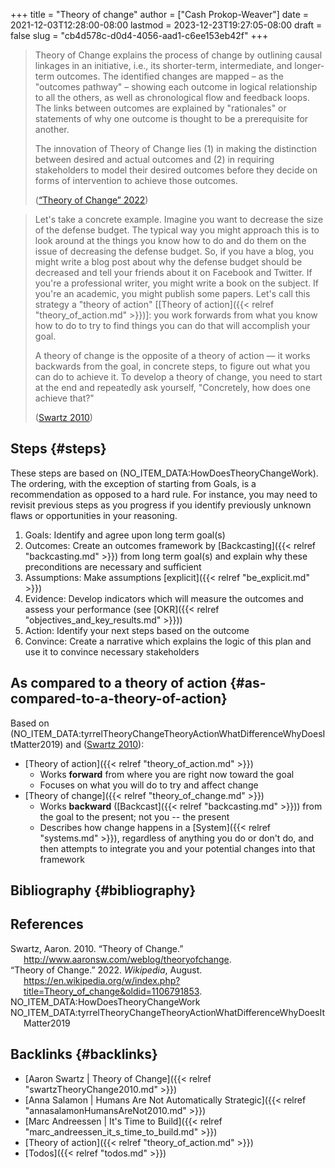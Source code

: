 +++
title = "Theory of change"
author = ["Cash Prokop-Weaver"]
date = 2021-12-03T12:28:00-08:00
lastmod = 2023-12-23T19:27:05-08:00
draft = false
slug = "cb4d578c-d0d4-4056-aad1-c6ee153eb42f"
+++

> Theory of Change explains the process of change by outlining causal linkages in an initiative, i.e., its shorter-term, intermediate, and longer-term outcomes. The identified changes are mapped – as the "outcomes pathway" – showing each outcome in logical relationship to all the others, as well as chronological flow and feedback loops. The links between outcomes are explained by "rationales" or statements of why one outcome is thought to be a prerequisite for another.
>
> The innovation of Theory of Change lies (1) in making the distinction between desired and actual outcomes and (2) in requiring stakeholders to model their desired outcomes before they decide on forms of intervention to achieve those outcomes.
>
> (<a href="#citeproc_bib_item_2">“Theory of Change” 2022</a>)

<!--quoteend-->

> Let's take a concrete example. Imagine you want to decrease the size of the defense budget. The typical way you might approach this is to look around at the things you know how to do and do them on the issue of decreasing the defense budget. So, if you have a blog, you might write a blog post about why the defense budget should be decreased and tell your friends about it on Facebook and Twitter. If you're a professional writer, you might write a book on the subject. If you're an academic, you might publish some papers. Let's call this strategy a "theory of action" [[Theory of action]({{< relref "theory_of_action.md" >}})]: you work forwards from what you know how to do to try to find things you can do that will accomplish your goal.
>
> A theory of change is the opposite of a theory of action — it works backwards from the goal, in concrete steps, to figure out what you can do to achieve it. To develop a theory of change, you need to start at the end and repeatedly ask yourself, "Concretely, how does one achieve that?"
>
> (<a href="#citeproc_bib_item_1">Swartz 2010</a>)


## Steps {#steps}

These steps are based on (NO_ITEM_DATA:HowDoesTheoryChangeWork). The ordering, with the exception of starting from Goals, is a recommendation as opposed to a hard rule. For instance, you may need to revisit previous steps as you progress if you identify previously unknown flaws or opportunities in your reasoning.

1.  Goals: Identify and agree upon long term goal(s)
2.  Outcomes: Create an outcomes framework by [Backcasting]({{< relref "backcasting.md" >}}) from long term goal(s) and explain why these preconditions are necessary and sufficient
3.  Assumptions: Make assumptions [explicit]({{< relref "be_explicit.md" >}})
4.  Evidence: Develop indicators which will measure the outcomes and assess your performance (see [OKR]({{< relref "objectives_and_key_results.md" >}}))
5.  Action: Identify your next steps based on the outcome
6.  Convince: Create a narrative which explains the logic of this plan and use it to convince necessary stakeholders


## As compared to a theory of action {#as-compared-to-a-theory-of-action}

Based on (NO_ITEM_DATA:tyrrelTheoryChangeTheoryActionWhatDifferenceWhyDoesItMatter2019) and (<a href="#citeproc_bib_item_1">Swartz 2010</a>):

-   [Theory of action]({{< relref "theory_of_action.md" >}})
    -   Works **forward** from where you are right now toward the goal
    -   Focuses on what you will do to try and affect change
-   [Theory of change]({{< relref "theory_of_change.md" >}})
    -   Works **backward** ([Backcast]({{< relref "backcasting.md" >}})) from the goal to the present; not you -- the present
    -   Describes how change happens in a [System]({{< relref "systems.md" >}}), regardless of anything you do or don't do, and then attempts to integrate you and your potential changes into that framework


## Bibliography {#bibliography}

## References

<style>.csl-entry{text-indent: -1.5em; margin-left: 1.5em;}</style><div class="csl-bib-body">
  <div class="csl-entry"><a id="citeproc_bib_item_1"></a>Swartz, Aaron. 2010. “Theory of Change.” <a href="http://www.aaronsw.com/weblog/theoryofchange">http://www.aaronsw.com/weblog/theoryofchange</a>.</div>
  <div class="csl-entry"><a id="citeproc_bib_item_2"></a>“Theory of Change.” 2022. <i>Wikipedia</i>, August. <a href="https://en.wikipedia.org/w/index.php?title=Theory_of_change&oldid=1106791853">https://en.wikipedia.org/w/index.php?title=Theory_of_change&#38;oldid=1106791853</a>.</div>
  <div class="csl-entry">NO_ITEM_DATA:HowDoesTheoryChangeWork</div>
  <div class="csl-entry">NO_ITEM_DATA:tyrrelTheoryChangeTheoryActionWhatDifferenceWhyDoesItMatter2019</div>
</div>



## Backlinks {#backlinks}

-   [Aaron Swartz | Theory of Change]({{< relref "swartzTheoryChange2010.md" >}})
-   [Anna Salamon | Humans Are Not Automatically Strategic]({{< relref "annasalamonHumansAreNot2010.md" >}})
-   [Marc Andreessen | It's Time to Build]({{< relref "marc_andreessen_it_s_time_to_build.md" >}})
-   [Theory of action]({{< relref "theory_of_action.md" >}})
-   [Todos]({{< relref "todos.md" >}})
